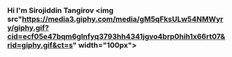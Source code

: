 ### Hi I'm Sirojiddin Tangirov <img src"https://media3.giphy.com/media/gM5qFksULw54NMWyry/giphy.gif?cid=ecf05e47bqm6glnfyq3793hh4341jgvo4brp0hih1x66rt07&rid=giphy.gif&ct=s" width="100px">


